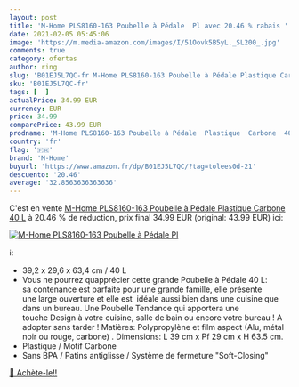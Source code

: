 ```yaml
---
layout: post
title: 'M-Home PLS8160-163 Poubelle à Pédale  Pl avec 20.46 % rabais '
date: 2021-02-05 05:45:06
image: 'https://m.media-amazon.com/images/I/51Oovk5B5yL._SL200_.jpg'
comments: true
category: ofertas
author: ring
slug: 'B01EJ5L7QC-fr M-Home PLS8160-163 Poubelle à Pédale Plastique Carbone 40 L'
sku: 'B01EJ5L7QC-fr'
tags: [  ]
actualPrice: 34.99 EUR
currency: EUR
price: 34.99
comparePrice: 43.99 EUR
prodname: 'M-Home PLS8160-163 Poubelle à Pédale  Plastique  Carbone  40 L'
country: 'fr'
flag: '🇫🇷'
brand: 'M-Home'
buyurl: 'https://www.amazon.fr/dp/B01EJ5L7QC/?tag=tolees0d-21'
descuento: '20.46'
average: '32.8563636363636'
---
```


C'est en vente [M-Home PLS8160-163 Poubelle à Pédale  Plastique  Carbone  40 L](https://www.amazon.fr/dp/B01EJ5L7QC/?tag=tolees0d-21)  à  20.46 % de réduction, prix final  34.99 EUR (original: 43.99 EUR) ici:

[![M-Home PLS8160-163 Poubelle à Pédale  Pl](https://m.media-amazon.com/images/I/51Oovk5B5yL._SL200_.jpg)](https://www.amazon.fr/dp/B01EJ5L7QC/?tag=tolees0d-21)

ℹ️:

- 39,2 x 29,6 x 63,4 cm / 40 L
- Vous ne pourrez quapprécier cette grande Poubelle à Pédale 40 L: sa contenance est parfaite pour une grande famille, elle présente une large ouverture et elle est  idéale aussi bien dans une cuisine que dans un bureau. Une Poubelle Tendance qui apportera une touche Design à votre cuisine, salle de bain ou encore votre bureau ! A adopter sans tarder ! Matières: Polypropylène et film aspect (Alu, métal noir ou rouge, carbone) . Dimensions: L 39 cm x Pf 29 cm x H 63.5 cm.
- Plastique / Motif Carbone
- Sans BPA / Patins antiglisse / Système de fermeture "Soft-Closing"

[🛒 Achète-le!!](https://www.amazon.fr/dp/B01EJ5L7QC/?tag=tolees0d-21)
